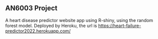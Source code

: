 ## AN6003 Project
A heart disease predictor website app using R-shiny, using the random forest model.
Deployed by Heroku, the url is https://heart-failure-predictor2022.herokuapp.com/
